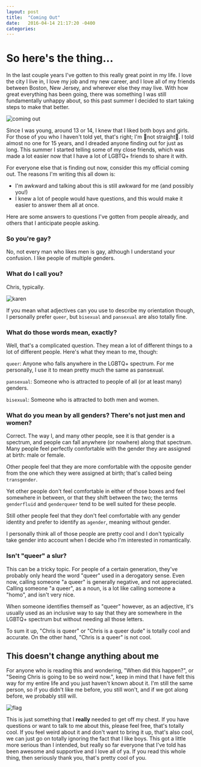 ```yaml
---
layout: post
title:  "Coming Out"
date:   2016-04-14 21:17:20 -0400
categories:
---
```


# So here's the thing...

In the last couple years I've gotten to this really great point in my life. I love the city I live in, I love my job and my new career, and I love all of my friends between Boston, New Jersey, and wherever else they may live. With how great everything has been going, there was something I was still fundamentally unhappy about, so this past summer I decided to start taking steps to make that better.

![coming out](./../../../images/coming-out/coming-out.gif)

Since I was young, around 13 or 14, I knew that I liked both boys and girls. For those of you who I haven't told yet, that's right; I'm 🌈not straight🌈. I told almost no one for 15 years, and I dreaded anyone finding out for just as long. This summer I started telling some of my close friends, which was made a lot easier now that I have a lot of LGBTQ+ friends to share it with.

For everyone else that is finding out now, consider this my official coming out. The reasons I'm writing this all down is:

- I'm awkward and talking about this is still awkward for me (and possibly you!)
- I knew a lot of people would have questions, and this would make it easier to answer them all at once.

Here are some answers to questions I've gotten from people already, and others that I anticipate people asking.

### So you're gay?

No, not every man who likes men is gay, although I understand your confusion. I like people of multiple genders.

### What do I call you?

Chris, typically.

![karen](./../../../images/coming-out/karen.gif)

If you mean what adjectives can you use to describe my orientation though, I personally prefer `queer`, but `bisexual` and `pansexual` are also totally fine.

### What do those words mean, exactly?

Well, that's a complicated question. They mean a lot of different things to a lot of different people. Here's what they mean to me, though:

`queer`: Anyone who falls anywhere in the LGBTQ+ spectrum. For me personally, I use it to mean pretty much the same as pansexual.

`pansexual`: Someone who is attracted to people of all (or at least many) genders.

`bisexual`: Someone who is attracted to both men and women.

### What do you mean by all genders? There's not just men and women?

Correct. The way I, and many other people, see it is that gender is a spectrum, and people can fall anywhere (or nowhere) along that spectrum. Many people feel perfectly comfortable with the gender they are assigned at birth: male or female.

Other people feel that they are more comfortable with the opposite gender from the one which they were assigned at birth; that's called being `transgender`.

Yet other people don't feel comfortable in either of those boxes and feel somewhere in between, or that they shift between the two; the terms `genderfluid` and `genderqueer` tend to be well suited for these people.

Still other people feel that they don't feel comfortable with any gender identity and prefer to identify as `agender`, meaning without gender.

I personally think all of those people are pretty cool and I don't typically take gender into account when I decide who I'm interested in romantically.

### Isn't "queer" a slur?

This can be a tricky topic. For people of a certain generation, they've probably only heard the word "queer" used in a derogatory sense. Even now, calling someone "a queer" is generally negative, and not appreciated. Calling someone "a queer", as a noun, is a lot like calling someone a "homo", and isn't very nice.

When someone identifies themself as "queer" however, as an adjective, it's usually used as an inclusive way to say that they are somewhere in the LGBTQ+ spectrum but without needing all those letters.

To sum it up, "Chris is queer" or "Chris is a queer dude" is totally cool and accurate. On the other hand, "Chris is a queer" is not cool.

## This doesn't change anything about me

For anyone who is reading this and wondering, "When did this happen?", or "Seeing Chris is going to be so weird now.", keep in mind that I have felt this way for my entire life and you just haven't known about it. I'm still the same person, so if you didn't like me before, you still won't, and if we got along before, we probably still will.

![flag](./../../../images/coming-out/flag.gif)

This is just something that I __really__ needed to get off my chest. If you have questions or want to talk to me about this, please feel free, that's totally cool. If you feel weird about it and don't want to bring it up, that's also cool, we can just go on totally ignoring the fact that I like boys. This got a little more serious than I intended, but really so far everyone that I've told has been awesome and supportive and I love all of ya. If you read this whole thing, then seriously thank you, that's pretty cool of you.
